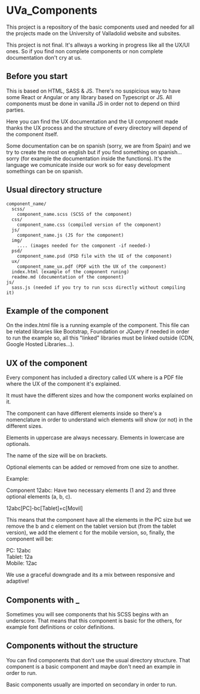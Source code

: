 # UVa_Components

This project is a repository of the basic components used and needed for all the projects made on the University of Valladolid website and subsites.

This project is not final. It's allways a working in progress like all the UX/UI ones. So if you find non complete components or non complete documentation don't cry at us.

## Before you start

This is based on HTML, SASS & JS. There's no suspicious way to have some React or Angular or any library based on Typescript or JS. All components must be done in vanilla JS in order not to depend on third parties.

Here you can find the UX documentation and the UI component made thanks the UX process and the structure of every directory will depend of the component itself.

Some documentation can be on spanish (sorry, we are from Spain) and we try to create the most on english but if you find something on spanish... sorry (for example the documentation inside the functions). It's the language we comunicate inside our work so for easy development somethings can be on spanish.

## Usual directory structure
```
component_name/
  scss/
    component_name.scss (SCSS of the component)
  css/
    component_name.css (compiled version of the component)
  js/
    component_name.js (JS for the component)
  img/
    .... (images needed for the component -if needed-)
  psd/
    component_name.psd (PSD file with the UI of the component)
  ux/
    component_name_ux.pdf (PDF with the UX of the component)
  index.html (example of the component runing)
  readme.md (documentation of the component)
js/
  sass.js (needed if you try to run scss directly without compiling it)
```
## Example of the component

On the index.html file is a running example of the component. This file can be related libraries like Bootstrap, Foundation or JQuery if needed in order to run the example so, all this "linked" libraries must be linked outside (CDN, Google Hosted Libraries...).

## UX of the component

Every component has included a directory called UX where is a PDF file where the UX of the component it's explained.

It must have the different sizes and how the component works explained on it.

The component can have different elements inside so there's a nomenclature in order to understand wich elements will show (or not) in the different sizes.

Elements in uppercase are always necessary. Elements in lowercase are optionals.

The name of the size will be on brackets.

Optional elements can be added or removed from one size to another.

Example:

Component 12abc: Have two necessary elements (1 and 2) and three optional elements (a, b, c).

12abc[PC]-bc[Tablet]+c[Movil]

This means that the component have all the elements in the PC size but we remove the b and c element on the tablet version but (from the tablet version), we add the element c for the mobile version, so, finally, the component will be:

PC: 12abc<br/>
Tablet: 12a<br/>
Mobile: 12ac

We use a graceful downgrade and its a mix between responsive and adaptive!

## Components with _

Sometimes you will see components that his SCSS begins with an underscore. That means that this component is basic for the others, for example font definitions or color definitions.

## Components without the structure

You can find components that don't use the usual directory structure. That component is a basic component and maybe don't need an example in order to run.

Basic components usually are imported on secondary in order to run.

